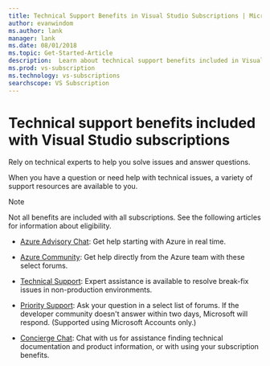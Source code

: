 ```yaml
---
title: Technical Support Benefits in Visual Studio Subscriptions | Microsoft Docs
author: evanwindom
ms.author: lank 
manager: lank
ms.date: 08/01/2018
ms.topic: Get-Started-Article
description:  Learn about technical support benefits included in Visual Studio subscriptions
ms.prod: vs-subscription
ms.technology: vs-subscriptions
searchscope: VS Subscription
---
```


# Technical support benefits included with Visual Studio subscriptions

Rely on technical experts to help you solve issues and answer questions.

When you have a question or need help with technical issues, a variety of support resources are available to you.

> [!NOTE]
> Not all benefits are included with all subscriptions.  See the following articles for information about eligibility.  

- [Azure Advisory Chat](vs-azure-advisory-chat.md): Get help starting with Azure in real time.

- [Azure Community](vs-azure-community.md): Get help directly from the Azure team with these select forums. 

- [Technical Support](vs-tech-support.md): Expert assistance is available to resolve break-fix issues in non-production environments.

- [Priority Support](vs-priority-support.md): Ask your question in a select list of forums. If the developer community doesn't answer within two days, Microsoft will respond. (Supported using Microsoft Accounts only.)

- [Concierge Chat](vs-concierge-chat.md): Chat with us for assistance finding technical documentation and product information, or with using your subscription benefits. 

